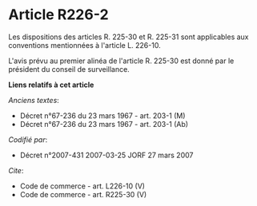 # Article R226-2

Les dispositions des articles R. 225-30 et R. 225-31 sont applicables aux conventions mentionnées à l'article L. 226-10. 

L'avis prévu au premier alinéa de l'article R. 225-30 est donné par le président du conseil de surveillance.

**Liens relatifs à cet article**

_Anciens textes_:

  - Décret n°67-236 du 23 mars 1967 - art. 203-1 (M)
  - Décret n°67-236 du 23 mars 1967 - art. 203-1 (Ab)

_Codifié par_:

  - Décret n°2007-431 2007-03-25 JORF 27 mars 2007

_Cite_:

  - Code de commerce - art. L226-10 (V)
  - Code de commerce - art. R225-30 (V)
